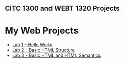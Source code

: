 ## CITC 1300 and WEBT 1320 Projects
<h1>My Web Projects</h1>

<ul> 
<li> <a href="basic web desgn/index.html"> Lab 1 - Hello World<a></li>
<li><a href="lab 2/index.html"> Lab 2 - Basic HTML Structure<a></li>
<li><a href="lab 3/index.html"> Lab 3 - Basic HTML and HTML Semantics<a></li>
</ul>



